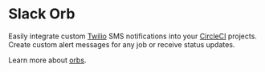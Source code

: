 # Slack Orb


Easily integrate custom [Twilio](https://www.twilio.com/ "Twilio") SMS notifications into your [CircleCI](https://circleci.com/ "CircleCI") projects. Create custom alert messages for any job or receive status updates. 

Learn more about [orbs](https://github.com/CircleCI-Public/config-preview-sdk/blob/master/docs/using-orbs.md "orb").